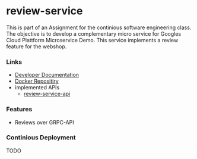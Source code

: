 # review-service

This is part of an Assignment for the continious software engineering class. The objective is to develop a complementary micro service for Googles Cloud Plattform Microservice Demo.
This service implements a review feature for the webshop.

### Links
- [Developer Documentation](https://github.com/Continious-Software-Engineering/review-service/wiki)
- [Docker Repositiry](https://hub.docker.com/r/robinsadeghpour/cse)
- implemented APIs
  - [review-service-api](https://github.com/Continious-Software-Engineering/review-service-api)

### Features
- Reviews over GRPC-API

### Continious Deployment
TODO
